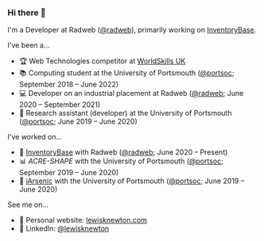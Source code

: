 ### Hi there 👋

I'm a Developer at Radweb ([@radweb](https://github.com/radweb)), primarily working on [InventoryBase](https://inventorybase.co.uk/).

I've been a...

- :trophy: Web Technologies competitor at [WorldSkills UK](https://www.worldskillsuk.org/)
- :books: Computing student at the University of Portsmouth ([@portsoc](https://github.com/portsoc); September 2018 – June 2022)
- :computer: Developer on an industrial placement at Radweb ([@radweb](https://github.com/radweb); June 2020 – September 2021)
- :test_tube: Research assistant (developer) at the University of Portsmouth ([@portsoc](https://github.com/portsoc); June 2019 – June 2020)

I've worked on...

- :house_with_garden: [InventoryBase](https://inventorybase.co.uk/) with Radweb ([@radweb](https://github.com/radweb); June 2020 – Present)
- :bar_chart: _ACRE-SHAPE_ with the University of Portsmouth ([@portsoc](https://github.com/portsoc); September 2019 – June 2020)
- :potable_water: [iArsenic](https://github.com/portsoc/iArsenic) with the University of Portsmouth ([@portsoc](https://github.com/portsoc); June 2019 – June 2020)

See me on...

- :seedling: Personal website: [lewisknewton.com](http://lewisknewton.com/)
- :necktie: LinkedIn: [@lewisknewton](https://www.linkedin.com/in/lewisknewton)

<!--
**lewisknewton/lewisknewton** is a ✨ _special_ ✨ repository because its `README.md` (this file) appears on your GitHub profile.

Here are some ideas to get you started:

- 🔭 I’m currently working on ...
- 🌱 I’m currently learning ...
- 👯 I’m looking to collaborate on ...
- 🤔 I’m looking for help with ...
- 💬 Ask me about ...
- 📫 How to reach me: ...
- 😄 Pronouns: ...
- ⚡ Fun fact: ...
-->
